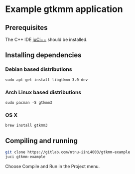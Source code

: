 # Example gtkmm application

## Prerequisites
The C++ IDE [juCi++](https://gitlab.com/cppit/jucipp) should be installed.

## Installing dependencies

### Debian based distributions
`sudo apt-get install libgtkmm-3.0-dev`

### Arch Linux based distributions
`sudo pacman -S gtkmm3`

### OS X
`brew install gtkmm3`

## Compiling and running
```sh
git clone https://gitlab.com/ntnu-iini4003/gtkmm-example
juci gtkmm-example
```

Choose Compile and Run in the Project menu.
